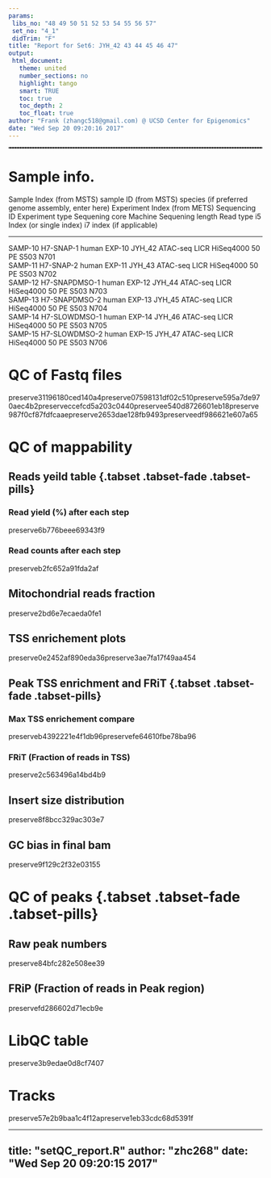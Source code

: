 ```yaml
---
params:
 libs_no: "48 49 50 51 52 53 54 55 56 57"
 set_no: "4_1"
 didTrim: "F"
title: "Report for Set6: JYH_42 43 44 45 46 47"
output:
 html_document:
   theme: united
   number_sections: no
   highlight: tango
   smart: TRUE
   toc: true
   toc_depth: 2
   toc_float: true
author: "Frank (zhangc518@gmail.com) @ UCSD Center for Epigenomics"
date: "Wed Sep 20 09:20:16 2017"
---
```

<hr style="border: 1px dashed grey;" />



# Sample info. 


Sample Index (from MSTS)   sample ID (from MSTS)   species (if preferred genome assembly, enter here)   Experiment Index (from METS)   Sequencing ID   Experiment type   Sequening core   Machine      Sequening length  Read type   i5 Index (or single index)   i7 index (if applicable) 
-------------------------  ----------------------  ---------------------------------------------------  -----------------------------  --------------  ----------------  ---------------  ----------  -----------------  ----------  ---------------------------  -------------------------
SAMP-10                    H7-SNAP-1               human                                                EXP-10                         JYH_42          ATAC-seq          LICR             HiSeq4000                  50  PE          S503                         N701                     
SAMP-11                    H7-SNAP-2               human                                                EXP-11                         JYH_43          ATAC-seq          LICR             HiSeq4000                  50  PE          S503                         N702                     
SAMP-12                    H7-SNAPDMSO-1           human                                                EXP-12                         JYH_44          ATAC-seq          LICR             HiSeq4000                  50  PE          S503                         N703                     
SAMP-13                    H7-SNAPDMSO-2           human                                                EXP-13                         JYH_45          ATAC-seq          LICR             HiSeq4000                  50  PE          S503                         N704                     
SAMP-14                    H7-SLOWDMSO-1           human                                                EXP-14                         JYH_46          ATAC-seq          LICR             HiSeq4000                  50  PE          S503                         N705                     
SAMP-15                    H7-SLOWDMSO-2           human                                                EXP-15                         JYH_47          ATAC-seq          LICR             HiSeq4000                  50  PE          S503                         N706                     

# QC of Fastq files

preserve31196180ced140a4preserve07598131df02c510preserve595a7de970aec4b2preserveccefcd5a203c0440preservee540d8726601eb18preserve987f0cf87fdfcaaepreserve2653dae128fb9493preserveedf986621e607a65

# QC of mappability
## Reads yeild table {.tabset .tabset-fade .tabset-pills}
### Read yield (%) after each step

preserve6b776beee69343f9

### Read counts after each step

preserveb2fc652a91fda2af

##  Mitochondrial reads fraction 

preserve2bd6e7ecaeda0fe1

## TSS enrichement plots

preserve0e2452af890eda36preserve3ae7fa17f49aa454

## Peak TSS enrichment and FRiT {.tabset .tabset-fade .tabset-pills}
### Max TSS enrichement compare

preserveb4392221e4f1db96preservefe64610fbe78ba96

### FRiT (Fraction of reads in TSS) 

preserve2c563496a14bd4b9

## Insert size distribution 

preserve8f8bcc329ac303e7

## GC bias in final bam 

preserve9f129c2f32e03155

# QC of peaks {.tabset .tabset-fade .tabset-pills}
## Raw peak numbers 

preserve84bfc282e508ee39

## FRiP (Fraction of reads in Peak region)

preservefd286602d71ecb9e

# LibQC table 

preserve3b9edae0d8cf7407

# Tracks

preserve57e2b9baa1c4f12apreserve1eb33cdc68d5391f


---
title: "setQC_report.R"
author: "zhc268"
date: "Wed Sep 20 09:20:15 2017"
---
